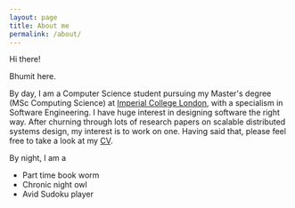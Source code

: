 ```yaml
---
layout: page
title: About me
permalink: /about/
---
```


Hi there!

Bhumit here.

By day, I am a Computer Science student pursuing my Master's degree (MSc Computing Science) at [Imperial College London](http://en.wikipedia.org/wiki/Imperial_College_London), with a specialism in Software Engineering. I have huge interest in designing software the right way. After churning through lots of research papers on scalable distributed systems design, my interest is to work on one. Having said that, please feel free to take a look at my [CV](https://github.com/bhumit/bhumit.github.io/raw/master/docs/resume.pdf).

By night, I am a 

- Part time book worm
- Chronic night owl
- Avid Sudoku player
